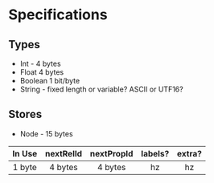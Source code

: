 # Specifications


## Types

* Int - 4 bytes
* Float 4 bytes
* Boolean 1 bit/byte
* String - fixed length or variable? ASCII or UTF16?

## Stores

* Node - 15 bytes

| In Use | nextRelId | nextPropId | labels? | extra? | 
|:------:|:---------:|:----------:|:-------:|:------:|
| 1 byte | 4 bytes   | 4 bytes    |  hz     |    hz  |
